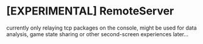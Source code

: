 # [EXPERIMENTAL] RemoteServer
 
currently only relaying tcp packages on the console, might be used for data analysis, game state sharing or other second-screen experiences later...
